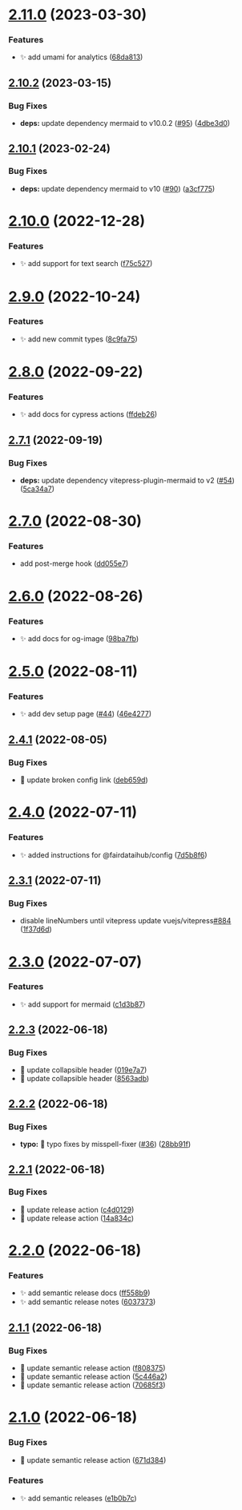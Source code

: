 # [2.11.0](https://github.com/fairdataihub/dev.fairdataihub.org/compare/v2.10.2...v2.11.0) (2023-03-30)


### Features

* ✨ add umami for analytics ([68da813](https://github.com/fairdataihub/dev.fairdataihub.org/commit/68da813201a5d6510ceac909314c5b52a4db899c))

## [2.10.2](https://github.com/fairdataihub/dev.fairdataihub.org/compare/v2.10.1...v2.10.2) (2023-03-15)


### Bug Fixes

* **deps:** update dependency mermaid to v10.0.2 ([#95](https://github.com/fairdataihub/dev.fairdataihub.org/issues/95)) ([4dbe3d0](https://github.com/fairdataihub/dev.fairdataihub.org/commit/4dbe3d042b8de99cc3eacb850cdea8032d873778))

## [2.10.1](https://github.com/fairdataihub/dev.fairdataihub.org/compare/v2.10.0...v2.10.1) (2023-02-24)


### Bug Fixes

* **deps:** update dependency mermaid to v10 ([#90](https://github.com/fairdataihub/dev.fairdataihub.org/issues/90)) ([a3cf775](https://github.com/fairdataihub/dev.fairdataihub.org/commit/a3cf775a66a03b6688655ac66cbeb7b525a217d2))

# [2.10.0](https://github.com/fairdataihub/dev.fairdataihub.org/compare/v2.9.0...v2.10.0) (2022-12-28)


### Features

* ✨ add support for text search ([f75c527](https://github.com/fairdataihub/dev.fairdataihub.org/commit/f75c527a707660e147d63e9b180f07485e25d403))

# [2.9.0](https://github.com/fairdataihub/dev.fairdataihub.org/compare/v2.8.0...v2.9.0) (2022-10-24)

### Features

- ✨ add new commit types ([8c9fa75](https://github.com/fairdataihub/dev.fairdataihub.org/commit/8c9fa75ad8190c69311e77c98c992a7d055db00c))

# [2.8.0](https://github.com/fairdataihub/dev.fairdataihub.org/compare/v2.7.1...v2.8.0) (2022-09-22)

### Features

- ✨ add docs for cypress actions ([ffdeb26](https://github.com/fairdataihub/dev.fairdataihub.org/commit/ffdeb26dcdfdd580cd4df75aee3dfdb1b4527aa1))

## [2.7.1](https://github.com/fairdataihub/dev.fairdataihub.org/compare/v2.7.0...v2.7.1) (2022-09-19)

### Bug Fixes

- **deps:** update dependency vitepress-plugin-mermaid to v2 ([#54](https://github.com/fairdataihub/dev.fairdataihub.org/issues/54)) ([5ca34a7](https://github.com/fairdataihub/dev.fairdataihub.org/commit/5ca34a7d962651fb8c13f92a386ba3cce797253b))

# [2.7.0](https://github.com/fairdataihub/dev.fairdataihub.org/compare/v2.6.0...v2.7.0) (2022-08-30)

### Features

- add post-merge hook ([dd055e7](https://github.com/fairdataihub/dev.fairdataihub.org/commit/dd055e73f9532b1089b31be2ccd910e0f5877882))

# [2.6.0](https://github.com/fairdataihub/dev.fairdataihub.org/compare/v2.5.0...v2.6.0) (2022-08-26)

### Features

- ✨ add docs for og-image ([98ba7fb](https://github.com/fairdataihub/dev.fairdataihub.org/commit/98ba7fb77141db730e24c400f19ca0f1c20766aa))

# [2.5.0](https://github.com/fairdataihub/dev.fairdataihub.org/compare/v2.4.1...v2.5.0) (2022-08-11)

### Features

- ✨ add dev setup page ([#44](https://github.com/fairdataihub/dev.fairdataihub.org/issues/44)) ([46e4277](https://github.com/fairdataihub/dev.fairdataihub.org/commit/46e42778055e51b101df8debb3ca788fc1656985))

## [2.4.1](https://github.com/fairdataihub/dev.fairdataihub.org/compare/v2.4.0...v2.4.1) (2022-08-05)

### Bug Fixes

- 🐛 update broken config link ([deb659d](https://github.com/fairdataihub/dev.fairdataihub.org/commit/deb659d38d5eac8d321ddff7844441601b2283ac))

# [2.4.0](https://github.com/fairdataihub/dev.fairdataihub.org/compare/v2.3.1...v2.4.0) (2022-07-11)

### Features

- ✨ added instructions for @fairdataihub/config ([7d5b8f6](https://github.com/fairdataihub/dev.fairdataihub.org/commit/7d5b8f6278556353ef9e27f4c5d6cd13c27cb314))

## [2.3.1](https://github.com/fairdataihub/dev.fairdataihub.org/compare/v2.3.0...v2.3.1) (2022-07-11)

### Bug Fixes

- disable lineNumbers until vitepress update vuejs/vitepress[#884](https://github.com/fairdataihub/dev.fairdataihub.org/issues/884) ([1f37d6d](https://github.com/fairdataihub/dev.fairdataihub.org/commit/1f37d6dd1687095fb0d2bb028f87b3e25f04838c))

# [2.3.0](https://github.com/fairdataihub/dev.fairdataihub.org/compare/v2.2.3...v2.3.0) (2022-07-07)

### Features

- ✨ add support for mermaid ([c1d3b87](https://github.com/fairdataihub/dev.fairdataihub.org/commit/c1d3b87535aaaed86308e844e3fc23ea97325196))

## [2.2.3](https://github.com/fairdataihub/dev.fairdataihub.org/compare/v2.2.2...v2.2.3) (2022-06-18)

### Bug Fixes

- 🐛 update collapsible header ([019e7a7](https://github.com/fairdataihub/dev.fairdataihub.org/commit/019e7a78397920f841570496f12bcb919c2085db))
- 🐛 update collapsible header ([8563adb](https://github.com/fairdataihub/dev.fairdataihub.org/commit/8563adb747179d3fb1c3951ba7bc2ae9dfc9947d))

## [2.2.2](https://github.com/fairdataihub/dev.fairdataihub.org/compare/v2.2.1...v2.2.2) (2022-06-18)

### Bug Fixes

- **typo:** 🐛 typo fixes by misspell-fixer ([#36](https://github.com/fairdataihub/dev.fairdataihub.org/issues/36)) ([28bb91f](https://github.com/fairdataihub/dev.fairdataihub.org/commit/28bb91f78b93c732d8f1f45730452e3f5791de31))

## [2.2.1](https://github.com/fairdataihub/dev.fairdataihub.org/compare/v2.2.0...v2.2.1) (2022-06-18)

### Bug Fixes

- 🐛 update release action ([c4d0129](https://github.com/fairdataihub/dev.fairdataihub.org/commit/c4d01293b7f0f59e6503f2f1ad735b91d32fac97))
- 🐛 update release action ([14a834c](https://github.com/fairdataihub/dev.fairdataihub.org/commit/14a834c1d5d008bcfa65d6ccfe9cc4aa57b3f668))

# [2.2.0](https://github.com/fairdataihub/dev.fairdataihub.org/compare/v2.1.1...v2.2.0) (2022-06-18)

### Features

- ✨ add semantic release docs ([ff558b9](https://github.com/fairdataihub/dev.fairdataihub.org/commit/ff558b969e419d26e8898fb1f6e229f5523c79f3))
- ✨ add semantic release notes ([6037373](https://github.com/fairdataihub/dev.fairdataihub.org/commit/60373732f1c955b245013ae73b571ef895ed108f))

## [2.1.1](https://github.com/fairdataihub/fairdataihub-docs/compare/v2.1.0...v2.1.1) (2022-06-18)

### Bug Fixes

- 🐛 update semantic release action ([f808375](https://github.com/fairdataihub/fairdataihub-docs/commit/f808375bcf19e0862ac083690ba3b2ca79e0e279))
- 🐛 update semantic release action ([5c446a2](https://github.com/fairdataihub/fairdataihub-docs/commit/5c446a274ef80971e990c23f31bfadf8613e020a))
- 🐛 update semantic release action ([70685f3](https://github.com/fairdataihub/fairdataihub-docs/commit/70685f3f5462c9b2edb88649d9a319d4116e4a8b))

# [2.1.0](https://github.com/fairdataihub/dev.fairdataihub.org/compare/v2.0.0...v2.1.0) (2022-06-18)

### Bug Fixes

- 🐛 update semantic release action ([671d384](https://github.com/fairdataihub/dev.fairdataihub.org/commit/671d3842c9797e95e67e6ab89ac1c520dbc606cf))

### Features

- ✨ add semantic releases ([e1b0b7c](https://github.com/fairdataihub/dev.fairdataihub.org/commit/e1b0b7c9af0a6e26a54023cd41f3eb20771aebc6))
